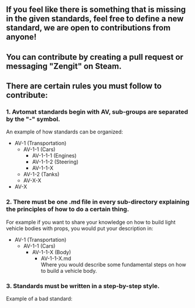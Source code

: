 ## If you feel like there is something that is missing in the given standards, feel free to define a new standard, we are open to contributions from anyone!
## You can contribute by creating a pull request or messaging "Zengit" on Steam.

## There are certain rules you must follow to contribute:

### 1. Avtomat standards begin with AV, sub-groups are separated by the "-" symbol.
An example of how standards can be organized:
* AV-1 (Transportation)
  * AV-1-1 (Cars)
    * AV-1-1-1 (Engines)
     * AV-1-1-2 (Steering)
     * AV-1-1-X
  * AV-1-2 (Tanks)
  * AV-X-X
* AV-X
  
### 2. There must be one .md file in every sub-directory explaining the principles of how to do a certain thing.
For example if you want to share your knowledge on how to build light vehicle bodies with props, you would put your description in:
 * AV-1 (Transportation)
   * AV-1-1 (Cars)
     * AV-1-1-X (Body)
       * AV-1-1-X.md <br />
Where you would describe some fundamental steps on how to build a vehicle body.

### 3. Standards must be written in a step-by-step style.
Example of a bad standard:
 
